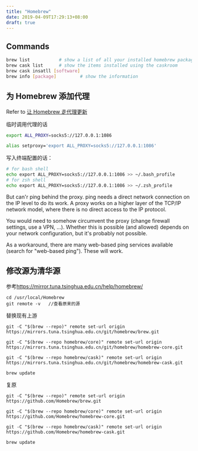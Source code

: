 ```yaml
---
title: "Homebrew"
date: 2019-04-09T17:29:13+08:00
draft: true
---
```


## Commands
```sh
brew list           # show a list of all your installed homebrew packages
brew cask list      # show the items installed using the caskroom
brew cask insatll [software]
brew info [package]         # show the information
```

## 为 Homebrew 添加代理

Refer to [让 Homebrew 走代理更新](https://www.logcg.com/archives/1617.html)

临时调用代理的话
```sh
export ALL_PROXY=socks5://127.0.0.1:1086

alias setproxy='export ALL_PROXY=socks5://127.0.0.1:1086'
```

写入终端配置的话：
```sh
# for bash shell
echo export ALL_PROXY=socks5://127.0.0.1:1086 >> ~/.bash_profile
# for zsh shell
echo export ALL_PROXY=socks5://127.0.0.1:1086 >> ~/.zsh_profile
```

But can'r ping behind the proxy. ping needs a direct network connection on the IP level to do its work. A proxy works on a higher layer of the TCP/IP network model, where there is no direct access to the IP protocol.

You would need to somehow circumvent the proxy (change firewall settings, use a VPN, ...). Whether this is possible (and allowed) depends on your network configuration, but it's probably not possible.

As a workaround, there are many web-based ping services available (search for "web-based ping"). These will work.


## 修改源为清华源
参考<https://mirror.tuna.tsinghua.edu.cn/help/homebrew/>

```git
cd /usr/local/Homebrew
git remote -v   //查看原来的源
```

替换现有上游
```
git -C "$(brew --repo)" remote set-url origin https://mirrors.tuna.tsinghua.edu.cn/git/homebrew/brew.git

git -C "$(brew --repo homebrew/core)" remote set-url origin https://mirrors.tuna.tsinghua.edu.cn/git/homebrew/homebrew-core.git

git -C "$(brew --repo homebrew/cask)" remote set-url origin https://mirrors.tuna.tsinghua.edu.cn/git/homebrew/homebrew-cask.git

brew update
```
复原
```
git -C "$(brew --repo)" remote set-url origin https://github.com/Homebrew/brew.git

git -C "$(brew --repo homebrew/core)" remote set-url origin https://github.com/Homebrew/homebrew-core.git

git -C "$(brew --repo homebrew/cask)" remote set-url origin https://github.com/Homebrew/homebrew-cask.git

brew update
```